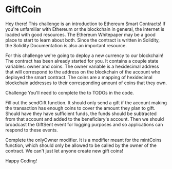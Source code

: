 # GiftCoin

Hey there! This challenge is an introduction to Ethereum Smart Contracts! If you're unfamiliar with Ethereum or the blockchain in general, the internet is loaded with good resources. The Ethereum Whitepaper may be a good place to start to learn about both. Since the contract is written in Solidity, the Solidity Documentation is also an important resource.

For this challenge we're going to deploy a new currency to our blockchain! The contract has been already started for you. It contains a couple state variables: owner and coins. The owner variable is a hexidecimal address that will correspond to the address on the blockchain of the account who deployed the smart contract. The coins are a mapping of hexidecimal blockchain addresses to their corresponding amount of coins that they own.

Challenge
You'll need to complete the to TODOs in the code.

Fill out the sendGift function. It should only send a gift if the account making the transaction has enough coins to cover the amount they plan to gift. Should have they have sufficient funds, the funds should be subtracted from that account and added to the beneficiary's account. Then we should broadcast the GiftSent event for logging purposes and so applications can respond to these events.

Complete the onlyOwner modifier. It is a modifier meant for the mintCoins function, which should only be allowed to be called by the owner of the contract. We can't just let anyone create new gift coins!

Happy Coding!
